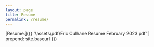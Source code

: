 ```yaml
---
layout: page
title: Resume
permalink: /resume/
---
```


[Resume.]({{ '\assets\pdf\Eric Culhane Resume February 2023.pdf' | prepend: site.baseurl }})

<!-- <object type="application/pdf"
    data="\assets\pdf\Eric_Culhane_Resume.pdf"
    width="100%"
    height="500px">
</object> -->
